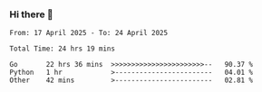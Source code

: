### Hi there 👋

<!--
**zhumeme/zhumeme** is a ✨ _special_ ✨ repository because its `README.md` (this file) appears on your GitHub profile.

Here are some ideas to get you started:

- 🔭 I’m currently working on ...
- 🌱 I’m currently learning ...
- 👯 I’m looking to collaborate on ...
- 🤔 I’m looking for help with ...
- 💬 Ask me about ...
- 📫 How to reach me: ...
- 😄 Pronouns: ...
- ⚡ Fun fact: ...
-->

<!--START_SECTION:waka-->

```all_time
From: 17 April 2025 - To: 24 April 2025

Total Time: 24 hrs 19 mins

Go       22 hrs 36 mins  >>>>>>>>>>>>>>>>>>>>>>>--   90.37 %
Python   1 hr            >------------------------   04.01 %
Other    42 mins         >------------------------   02.81 %
```

<!--END_SECTION:waka-->
